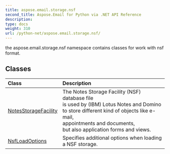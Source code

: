 ```yaml
---
title: aspose.email.storage.nsf
second_title: Aspose.Email for Python via .NET API Reference
description: 
type: docs
weight: 310
url: /python-net/aspose.email.storage.nsf/
---
```



the aspose.email.storage.nsf namespace contains classes for work with nsf format.

## Classes
| Class | Description |
| :- | :- |
|[NotesStorageFacility](/python-net/aspose.email.storage.nsf/notesstoragefacility/)|The Notes Storage Facility (NSF) database file <br/>            is used by (IBM) Lotus Notes and Domino <br/>            to store different kind of objects like e-mail, <br/>            appointments and documents, <br/>            but also application forms and views.|
|[NsfLoadOptions](/python-net/aspose.email.storage.nsf/nsfloadoptions/)|Specifies additional options when loading a NSF storage.|
